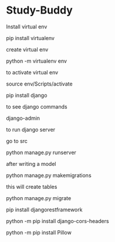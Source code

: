 # Study-Buddy

Install virtual env

pip install virtualenv

create virtual env

python -m virtualenv env

to activate virtual env

source env/Scripts/activate

pip install django

to see django commands

django-admin 

to run django server

go to src

python manage.py runserver

after writing a model

python manage.py makemigrations

this will create tables

python manage.py migrate

pip install djangorestframework

python -m pip install django-cors-headers

python -m pip install Pillow